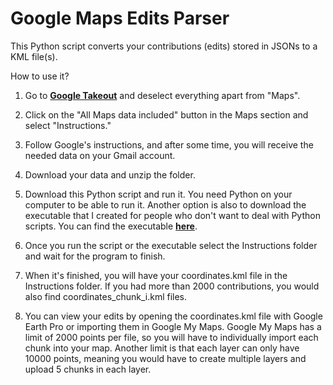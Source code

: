 # Google Maps Edits Parser

This Python script converts your contributions (edits) stored in JSONs to a KML file(s).

How to use it?

1. Go to **[Google Takeout](https://takeout.google.com/settings/takeout)** and deselect everything apart from "Maps".

2. Click on the "All Maps data included" button in the Maps section and select "Instructions."

3. Follow Google's instructions, and after some time, you will receive the needed data on your Gmail account.

4. Download your data and unzip the folder.

5. Download this Python script and run it. You need Python on your computer to be able to run it. Another option is also to download the executable that I created for people who don't want to deal with Python scripts. You can find the executable **[here](https://github.com/ahlinj/google-maps-edits-parser/releases/tag/v2.0)**.

6. Once you run the script or the executable select the Instructions folder and wait for the program to finish.

7. When it's finished, you will have your coordinates.kml file in the Instructions folder. If you had more than 2000 contributions, you would also find coordinates_chunk_i.kml files.

8. You can view your edits by opening the coordinates.kml file with Google Earth Pro or importing them in Google My Maps. Google My Maps has a limit of 2000 points per file, so you will have to individually import each chunk into your map. Another limit is that each layer can only have 10000 points, meaning you would have to create multiple layers and upload 5 chunks in each layer.
